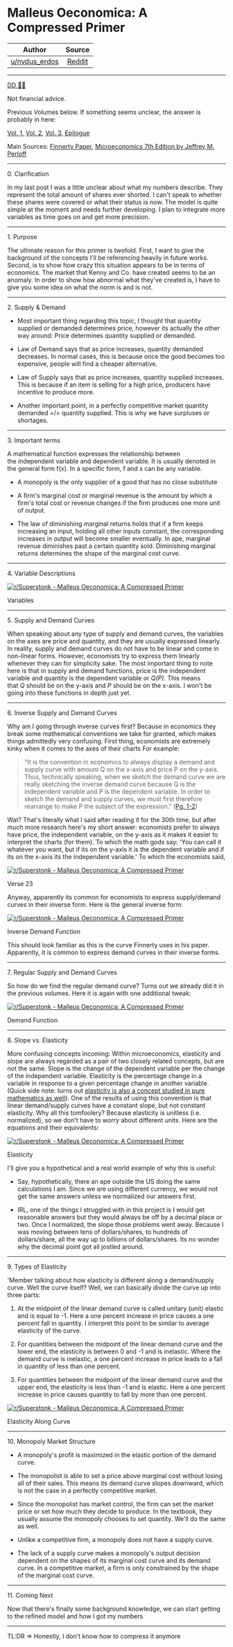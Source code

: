 Malleus Oeconomica: A Compressed Primer
=======================================

| Author       | Source       | 
| :-------------: |:-------------:|
|  [u/nydus_erdos](https://www.reddit.com/user/nydus_erdos/) | [Reddit](https://www.reddit.com/r/Superstonk/comments/of1lz2/malleus_oeconomica_a_compressed_primer/) | 

---


[DD 👨‍🔬](https://www.reddit.com/r/Superstonk/search?q=flair_name%3A%22DD%20%F0%9F%91%A8%E2%80%8D%F0%9F%94%AC%22&restrict_sr=1)

Not financial advice.

Previous Volumes below. If something seems unclear, the answer is probably in here:

[Vol. 1](https://www.reddit.com/r/Superstonk/comments/nw8281/math_black_magic_vol_1_why_it_is_mathematically/), [Vol. 2](https://www.reddit.com/r/Superstonk/comments/nwy0oz/math_black_magic_vol_2_the_limit_does_not_exist/), [Vol. 3](https://www.reddit.com/r/Superstonk/comments/nya5ps/math_black_magic_vol_3_trillion_short_share_seance/), [Epilogue](https://www.reddit.com/r/Superstonk/comments/odrnbv/math_black_magic_final_vol_epilogue/)

Main Sources: [Finnerty Paper](https://www.sec.gov/comments/s7-08-08/s70808-318.pdf), [Microeconomics 7th Edition by Jeffrey M. Perloff](http://dl.rasabourse.com/MIT.Mircroeconomics.Jeffrey%20M.%20Perloff%20-%20Microeconomics%20(2014,%20Pearson).pdf)

-----------------------------------------------------------------------------------------------

0\. Clarification

In my last post I was a little unclear about what my numbers describe. They represent the total amount of shares ever shorted. I can't speak to whether these shares were covered or what their status is now. The model is quite simple at the moment and needs further developing. I plan to integrate more variables as time goes on and get more precision.

-----------------------------------------------------------------------------------------------

1\. Purpose

The ultimate reason for this primer is twofold. First, I want to give the background of the concepts I'll be referencing heavily in future works. Second, is to show how crazy this situation appears to be in terms of economics. The market that Kenny and Co. have created seems to be an anomaly. In order to show how abnormal what they've created is, I have to give you some idea on what the norm is and is not.

-----------------------------------------------------------------------------------------------

2\. Supply & Demand

-   Most important thing regarding this topic, I thought that quantity supplied or demanded determines price, however its actually the other way around: Price determines quantity supplied or demanded.

-   Law of Demand says that as price increases, quantity demanded decreases. In normal cases, this is because once the good becomes too expensive, people will find a cheaper alternative.

-   Law of Supply says that as price increases, quantity supplied increases. This is because if an item is selling for a high price, producers have incentive to produce more.

-   Another important point, in a perfectly competitive market quantity demanded =/= quantity supplied. This is why we have surpluses or shortages.

-----------------------------------------------------------------------------------------------

3\. Important terms

A mathematical function expresses the relationship between the independent variable and dependent variable. It is usually denoted in the general form f(x). In a specific form, f and x can be any variable.

-   A monopoly is the only supplier of a good that has no close substitute

-   A firm's marginal cost or marginal revenue is the amount by which a firm's total cost or revenue changes if the firm produces one more unit of output.

-   The law of diminishing marginal returns holds that if a firm keeps increasing an input, holding all other inputs constant, the corresponding increases in output will become smaller eventually. In ape, marginal revenue diminishes past a certain quantity sold. Diminishing marginal returns determines the shape of the marginal cost curve.

-----------------------------------------------------------------------------------------------

4\. Variable Descriptions

[![r/Superstonk - Malleus Oeconomica: A Compressed Primer](https://preview.redd.it/ti2pyq57sm971.png?width=612&format=png&auto=webp&s=9f78fc7c270555c3b2ad2659b41f4daeb0cacacd)](https://preview.redd.it/ti2pyq57sm971.png?width=612&format=png&auto=webp&s=9f78fc7c270555c3b2ad2659b41f4daeb0cacacd)

Variables

-----------------------------------------------------------------------------------------------

5\. Supply and Demand Curves

When speaking about any type of supply and demand curves, the variables on the axes are price and quantity, and they are usually expressed linearly. In reality, supply and demand curves do not have to be linear and come in non-linear forms. However, economists try to express them linearly whenever they can for simplicity sake. The most important thing to note here is that in supply and demand functions, price is the independent variable and quantity is the dependent variable or *Q(P)*. This means that *Q* should be on the y-axis and *P* should be on the x-axis. I won't be going into these functions in depth just yet.

-----------------------------------------------------------------------------------------------

6\. Inverse Supply and Demand Curves

Why am I going through inverse curves first? Because in economics they break some mathematical conventions we take for granted, which makes things admittedly very confusing. First thing, economists are extremely kinky when it comes to the axes of their charts For example:

> "It is the convention in economics to always display a demand and supply curve with amount Q on the x-axis and price P on the y-axis. Thus, technically speaking, when we sketch the demand curve we are really sketching the inverse demand curve because Q is the independent variable and P is the dependent variable. In order to sketch the demand and supply curves, we must first therefore rearrange to make P the subject of the expression." ([Pg. 1-2](https://users.ox.ac.uk/~sedm1375/Teaching/Micro/week4.pdf))

Wat? That's literally what I said after reading it for the 30th time, but after much more research here's my short answer: economists prefer to always have price, the independent variable, on the y-axis as it makes it easier to interpret the charts (for them). To which the math gods say: 'You can call it whatever you want, but if its on the y-axis it is the dependent variable and if its on the x-axis its the independent variable.' To which the economists said,

[![r/Superstonk - Malleus Oeconomica: A Compressed Primer](https://preview.redd.it/rgx5mp5cum971.png?width=573&format=png&auto=webp&s=e7b3b1c61b1fbd6f71f25253961a26263351ed61)](https://preview.redd.it/rgx5mp5cum971.png?width=573&format=png&auto=webp&s=e7b3b1c61b1fbd6f71f25253961a26263351ed61)

Verse 23

Anyway, apparently its common for economists to express supply/demand curves in their inverse form. Here is the general inverse form:

[![r/Superstonk - Malleus Oeconomica: A Compressed Primer](https://preview.redd.it/j3gb83m6vm971.png?width=323&format=png&auto=webp&s=fdf68c7fae68086d3b3307183fe8a2e0089d53be)](https://preview.redd.it/j3gb83m6vm971.png?width=323&format=png&auto=webp&s=fdf68c7fae68086d3b3307183fe8a2e0089d53be)

Inverse Demand Function

This should look familiar as this is the curve Finnerty uses in his paper. Apparently, it is common to express demand curves in their inverse forms.

-----------------------------------------------------------------------------------------------

7\. Regular Supply and Demand Curves

So how do we find the regular demand curve? Turns out we already did it in the previous volumes. Here it is again with one additional tweak:

[![r/Superstonk - Malleus Oeconomica: A Compressed Primer](https://preview.redd.it/ddocvf3jvm971.png?width=948&format=png&auto=webp&s=122e9304f7218810d1023abba31c6eb07896bd77)](https://preview.redd.it/ddocvf3jvm971.png?width=948&format=png&auto=webp&s=122e9304f7218810d1023abba31c6eb07896bd77)

Demand Function

-----------------------------------------------------------------------------------------------

8\. Slope vs. Elasticity

More confusing concepts incoming: Within microeconomics, elasticity and slope are always regarded as a pair of two closely related concepts, but are not the same. Slope is the change of the dependent variable per the change of the independent variable. Elasticity is the percentage change in a variable in response to a given percentage change in another variable. (Quick side note: turns out [elasticity is also a concept studied in pure mathematics as well](https://en.wikipedia.org/wiki/Elasticity_of_a_function)). One of the results of using this convention is that linear demand/supply curves have a constant slope, but not constant elasticity. Why all this tomfoolery? Because elasticity is unitless (i.e. normalized), so we don't have to worry about different units. Here are the equations and their equivalents:

[![r/Superstonk - Malleus Oeconomica: A Compressed Primer](https://preview.redd.it/elpqvldxvm971.png?width=644&format=png&auto=webp&s=fd8a734c163099eac93b72d6dcd0ddee1b369c9b)](https://preview.redd.it/elpqvldxvm971.png?width=644&format=png&auto=webp&s=fd8a734c163099eac93b72d6dcd0ddee1b369c9b)

Elasticity

I'll give you a hypothetical and a real world example of why this is useful:

-   Say, hypothetically, there an ape outside the US doing the same calculations I am. Since we are using different currency, we would not get the same answers unless we normalized our answers first.

-   IRL, one of the things I struggled with in this project is I would get reasonable answers but they would always be off by a decimal place or two. Once I normalized, the slope those problems went away. Because I was moving between tens of dollars/shares, to hundreds of dollars/share, all the way up to billions of dollars/shares. Its no wonder why the decimal point got all jostled around.

-----------------------------------------------------------------------------------------------

9\. Types of Elasticity

'Member talking about how elasticity is different along a demand/supply curve. Well the curve itself? Well, we can basically divide the curve up into three parts:

1.  At the midpoint of the linear demand curve is called unitary (unit) elastic and is equal to -1. Here a one percent increase in price causes a one percent fall in quantity. I interpret this point to be similar to average elasticity of the curve.

2.  For quantities between the midpoint of the linear demand curve and the lower end, the elasticity is between 0 and -1 and is inelastic. Where the demand curve is inelastic, a one percent increase in price leads to a fall in quantity of less than one percent.

3.  For quantities between the midpoint of the linear demand curve and the upper end, the elasticity is less than -1 and is elastic. Here a one percent increase in price causes quantity to fall by more than one percent.

[![r/Superstonk - Malleus Oeconomica: A Compressed Primer](https://preview.redd.it/rn13yfkpwm971.png?width=1162&format=png&auto=webp&s=78904f435be146a8a0459e1a5c3247fdaeacf352)](https://preview.redd.it/rn13yfkpwm971.png?width=1162&format=png&auto=webp&s=78904f435be146a8a0459e1a5c3247fdaeacf352)

Elasticity Along Curve

-----------------------------------------------------------------------------------------------

10\. Monopoly Market Structure

-   A monopoly's profit is maximized in the elastic portion of the demand curve.

-   The monopolist is able to set a price above marginal cost without losing all of their sales. This means its demand curve slopes downward, which is not the case in a perfectly competitive market.

-   Since the monopolist has market control, the firm can set the market price or set how much they decide to produce. In the textbook, they usually assume the monopoly chooses to set quantity. We'll do the same as well.

-   Unlike a competitive firm, a monopoly does not have a supply curve.

-   The lack of a supply curve makes a monopoly's output decision dependent on the shapes of its marginal cost curve and its demand curve. In a competitive market, a firm is only constrained by the shape of the marginal cost curve.

-----------------------------------------------------------------------------------------------

11\. Coming Next

Now that there's finally some background knowledge, we can start getting to the refined model and how I got my numbers

-----------------------------------------------------------------------------------------------

TL:DR => Honestly, I don't know how to compress it anymore

